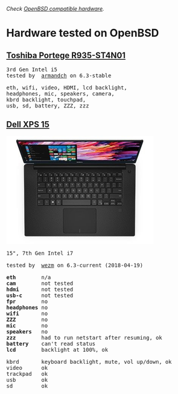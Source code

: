 _Check [OpenBSD compatible hardware](hardware.html)._

# Hardware tested on OpenBSD

## [Toshiba Portege R935-ST4N01](https://support.toshiba.com/support/modelHome?freeText=3574912)

<pre>
3rd Gen Intel i5
tested by  <a href="http://dmesgd.nycbug.org/index.cgi?do=view&id=3706">armandch</a> on 6.3-stable

eth, wifi, video, HDMI, lcd backlight,
headphones, mic, speakers, camera,
kbrd backlight, touchpad,
usb, sd, battery, ZZZ, zzz
</pre>

## [Dell XPS 15](https://www.dell.com/en-us/shop/dell-laptops/xps-15/spd/xps-15-9560-laptop)

<img src="/hardware/dell-xps-15.jpg" class="w4">

<pre>
15", 7th Gen Intel i7

tested by  <a href="http://dmesgd.nycbug.org/index.cgi?do=view&id=3695">wezm</a> on 6.3-current (2018-04-19)

<b>eth</b>        n/a
<b>cam</b>        not tested
<b>hdmi</b>       not tested
<b>usb-c</b>      not tested
<b>fpr</b>        no
<b>headphones</b> no
<b>wifi</b>       no
<b>ZZZ</b>        no
<b>mic</b>        no
<b>speakers</b>   no
<b>zzz</b>        had to run netstart after resuming, ok
<b>battery</b>    can't read status
<b>lcd</b>        backlight at 100%, ok

kbrd       keyboard backlight, mute, vol up/down, ok
video      ok
trackpad   ok
usb        ok
sd         ok
</pre>
